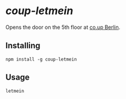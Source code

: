 # *coup-letmein*

Opens the door on the 5th floor at [co.up Berlin](http://co-up.de/).



## Installing

```shell
npm install -g coup-letmein
```



## Usage

```shell
letmein
```
